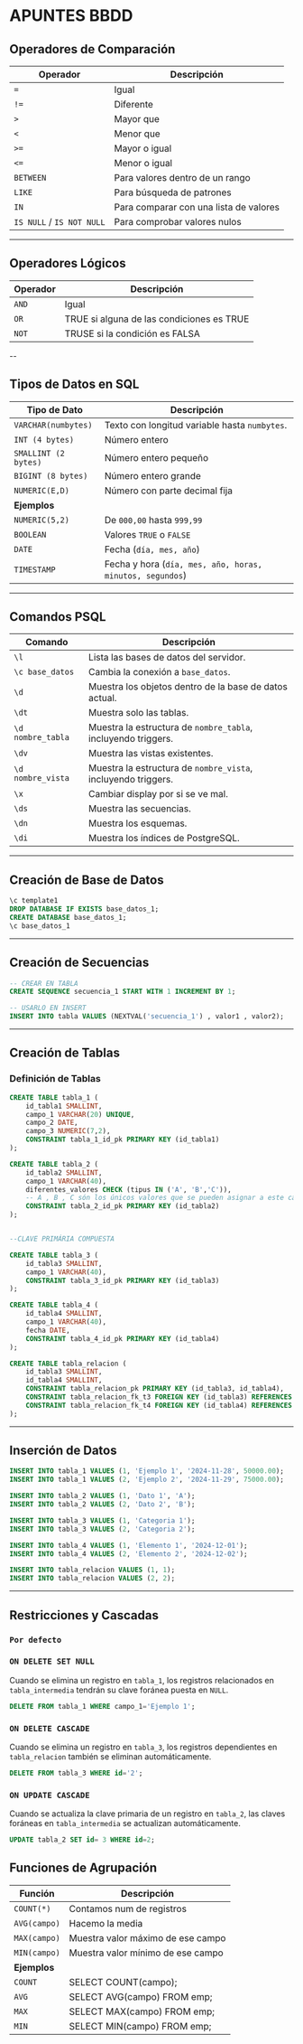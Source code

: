 # APUNTES BBDD

## Operadores de Comparación


| Operador  | Descripción                          |
|-----------|--------------------------------------|
| `=`       | Igual                               |
| `!=`      | Diferente                           |
| `>`       | Mayor que                           |
| `<`       | Menor que                           |
| `>=`      | Mayor o igual                       |
| `<=`      | Menor o igual                       |
| `BETWEEN` | Para valores dentro de un rango     |
| `LIKE`    | Para búsqueda de patrones          |
| `IN`      | Para comparar con una lista de valores |
| `IS NULL` / `IS NOT NULL` | Para comprobar valores nulos |

---

## Operadores Lógicos
 Operador  | Descripción                          |
|-----------|--------------------------------------|
| `AND`       | Igual                               |
| `OR`      | TRUE si alguna de las condiciones es TRUE                          |
| `NOT`       | TRUSE si la condición es FALSA     |

--

## Tipos de Datos en SQL

| Tipo de Dato        | Descripción                                      |
|----------------------|------------------------------------------------|
| `VARCHAR(numbytes)`  | Texto con longitud variable hasta `numbytes`.  |
| `INT (4 bytes)`      | Número entero                                  |
| `SMALLINT (2 bytes)` | Número entero pequeño                         |
| `BIGINT (8 bytes)`   | Número entero grande                          |
| `NUMERIC(E,D)`       | Número con parte decimal fija                 |
| **Ejemplos**          
| `NUMERIC(5,2)`      | De `000,00` hasta `999,99` |
| `BOOLEAN`           | Valores `TRUE` o `FALSE`                      |
| `DATE`              | Fecha (`día, mes, año`)                       |
| `TIMESTAMP`         | Fecha y hora (`día, mes, año, horas, minutos, segundos`) |

---

## Comandos PSQL

| Comando             | Descripción |
|---------------------|------------|
| `\l`               | Lista las bases de datos del servidor. |
| `\c base_datos`    | Cambia la conexión a `base_datos`. |
| `\d`               | Muestra los objetos dentro de la base de datos actual. |
| `\dt`              | Muestra solo las tablas. |
| `\d nombre_tabla`  | Muestra la estructura de `nombre_tabla`, incluyendo triggers. |
| `\dv`              | Muestra las vistas existentes. |
| `\d nombre_vista`  | Muestra la estructura de `nombre_vista`, incluyendo triggers. |
| `\x`              | Cambiar display por si se ve mal. |
| `\ds`              | Muestra las secuencias. |
| `\dn`              | Muestra los esquemas. |
| `\di`              | Muestra los índices de PostgreSQL. |

---

## Creación de Base de Datos

```sql
\c template1
DROP DATABASE IF EXISTS base_datos_1;
CREATE DATABASE base_datos_1;
\c base_datos_1
```

---

## Creación de Secuencias

```sql
-- CREAR EN TABLA
CREATE SEQUENCE secuencia_1 START WITH 1 INCREMENT BY 1;

-- USARLO EN INSERT
INSERT INTO tabla VALUES (NEXTVAL('secuencia_1') , valor1 , valor2);

```

---

## Creación de Tablas

### Definición de Tablas

```sql
CREATE TABLE tabla_1 (
    id_tabla1 SMALLINT,
    campo_1 VARCHAR(20) UNIQUE,
    campo_2 DATE,
    campo_3 NUMERIC(7,2),
    CONSTRAINT tabla_1_id_pk PRIMARY KEY (id_tabla1)
);

CREATE TABLE tabla_2 (
    id_tabla2 SMALLINT,
    campo_1 VARCHAR(40),
    diferentes_valores CHECK (tipus IN ('A', 'B','C')), 
    -- A , B , C són los únicos valores que se pueden asignar a este campo
    CONSTRAINT tabla_2_id_pk PRIMARY KEY (id_tabla2)
);


--CLAVE PRIMÁRIA COMPUESTA

CREATE TABLE tabla_3 (
    id_tabla3 SMALLINT,
    campo_1 VARCHAR(40),
    CONSTRAINT tabla_3_id_pk PRIMARY KEY (id_tabla3)
);

CREATE TABLE tabla_4 (
    id_tabla4 SMALLINT,
    campo_1 VARCHAR(40),
    fecha DATE,
    CONSTRAINT tabla_4_id_pk PRIMARY KEY (id_tabla4)
);

CREATE TABLE tabla_relacion (
    id_tabla3 SMALLINT,
    id_tabla4 SMALLINT,
    CONSTRAINT tabla_relacion_pk PRIMARY KEY (id_tabla3, id_tabla4),
    CONSTRAINT tabla_relacion_fk_t3 FOREIGN KEY (id_tabla3) REFERENCES tabla_3(id_tabla3),
    CONSTRAINT tabla_relacion_fk_t4 FOREIGN KEY (id_tabla4) REFERENCES tabla_4(id_tabla4)
);
```

---

## Inserción de Datos

```sql
INSERT INTO tabla_1 VALUES (1, 'Ejemplo 1', '2024-11-28', 50000.00);
INSERT INTO tabla_1 VALUES (2, 'Ejemplo 2', '2024-11-29', 75000.00);

INSERT INTO tabla_2 VALUES (1, 'Dato 1', 'A');
INSERT INTO tabla_2 VALUES (2, 'Dato 2', 'B');

INSERT INTO tabla_3 VALUES (1, 'Categoria 1');
INSERT INTO tabla_3 VALUES (2, 'Categoria 2');

INSERT INTO tabla_4 VALUES (1, 'Elemento 1', '2024-12-01');
INSERT INTO tabla_4 VALUES (2, 'Elemento 2', '2024-12-02');

INSERT INTO tabla_relacion VALUES (1, 1);
INSERT INTO tabla_relacion VALUES (2, 2);
```

---

## Restricciones y Cascadas

### `Por defecto` 

### `ON DELETE SET NULL`

Cuando se elimina un registro en `tabla_1`, los registros relacionados en `tabla_intermedia` tendrán su clave foránea puesta en `NULL`.

```sql
DELETE FROM tabla_1 WHERE campo_1='Ejemplo 1';
```

### `ON DELETE CASCADE`

Cuando se elimina un registro en `tabla_3`, los registros dependientes en `tabla_relacion` también se eliminan automáticamente.

```sql
DELETE FROM tabla_3 WHERE id='2';
```

### `ON UPDATE CASCADE`

Cuando se actualiza la clave primaria de un registro en `tabla_2`, las claves foráneas en `tabla_intermedia` se actualizan automáticamente.

```sql
UPDATE tabla_2 SET id= 3 WHERE id=2;
```

## Funciones de Agrupación
| **Función**  | **Descripción**                          |
|-----------|--------------------------------------|
| `COUNT(*)`       | Contamos num de registros     |
| `AVG(campo)`      | Hacemo la media             |
| `MAX(campo)`       | Muestra valor máximo de ese campo |
| `MIN(campo)`      | Muestra valor mínimo de ese campo |
| **Ejemplos** 
| `COUNT`      | SELECT COUNT(campo); |
| `AVG`           | SELECT AVG(campo) FROM emp;|
| `MAX`              | SELECT MAX(campo) FROM emp;|
| `MIN`         | SELECT MIN(campo) FROM emp;|

